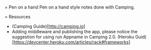 = Pen on a hand
Pen on a hand style notes done with Camping.

= Resources
* (Camping Guide)[http://camping.io]
* Adding middleware and publishing the app, please notice the suggestion for using run Appname in Camping 2.0. (Heroku Guid) [https://devcenter.heroku.com/articles/rack#frameworks]


